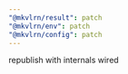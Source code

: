 ```yaml
---
"@mkvlrn/result": patch
"@mkvlrn/env": patch
"@mkvlrn/config": patch
---
```


republish with internals wired
